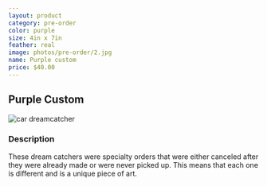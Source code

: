 ```yaml
---
layout: product
category: pre-order
color: purple
size: 4in x 7in
feather: real
image: photos/pre-order/2.jpg
name: Purple custom
price: $40.00
---
```

## Purple Custom

![ car dreamcatcher ]({{site.baseurl}}/images/photos/pre-order/2.jpg)

### Description

These dream catchers were specialty orders that were either canceled after they were already made or were never picked up.  This means that each one is different and is a unique piece of art.
